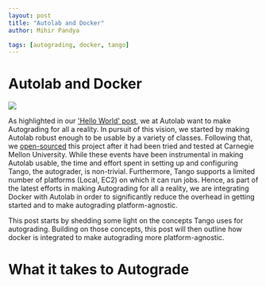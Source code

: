 ```yaml
---
layout: post
title: "Autolab and Docker"
author: Mihir Pandya

tags: [autograding, docker, tango]
---
```


# Autolab and Docker #

![]({{site-url}}/assets/docker1.png)

As highlighted in our ['Hello World' post][hello-world], we at Autolab want to make Autograding for all a reality. In pursuit of this vision, we started by making Autolab robust enough to be usable by a variety of classes. Following that, we [open-sourced][gh-autolab] this project after it had been tried and tested at Carnegie Mellon University. While these events have been instrumental in making Autolab usable, the time and effort spent in setting up and configuring Tango, the autograder, is non-trivial. Furthermore, Tango supports a limited number of platforms (Local, EC2) on which it can run jobs. Hence, as part of the latest efforts in making Autograding for all a reality, we are integrating Docker with Autolab in order to significantly reduce the overhead in getting started and to make autograding platform-agnostic. 

This post starts by shedding some light on the concepts Tango uses for autograding. Building on those concepts, this post will then outline how docker is integrated to make autograding more platform-agnostic.

# What it takes to Autograde



[hello-world]: http://autolab.github.io/2015/03/autolab-autograding-for-all/
[gh-autolab]: https://github.com/autolab/Autolab